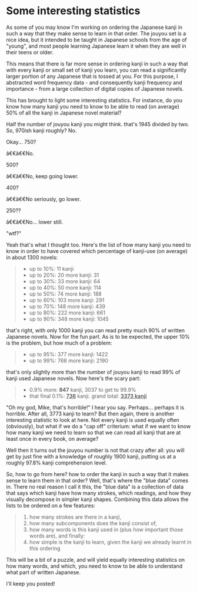 # Some interesting statistics

As some of you may know I'm working on ordering the Japanese kanji in such a way that they make sense to learn in that order. The jouyou set is a nice idea, but it intended to be taught in Japanese schools from the age of "young", and most people learning Japanese learn it when they are well in their teens or older.

This means that there is far more sense in ordering kanji in such a way that with every kanji or small set of kanji you learn, you can read a significantly larger portion of any Japanese that is tossed at you. For this purpose, I abstracted word frequency data - and consequently kanji frequency and importance - from a large collection of digital copies of Japanese novels.

This has brought to light some interesting statistics. For instance, do you know how many kanji you need to know to be able to read (on average) 50% of all the kanji in Japanese novel material?

Half the number of jouyou kanji you might think. that's 1945 divided by two. So, 970ish kanji roughly? No.

Okay... 750?

ã€€ã€€No.

500?

ã€€ã€€No, keep going lower.

400?

ã€€ã€€No seriously, go lower.

250??

ã€€ã€€No... lower still.

"wtf?"

Yeah that's what I thought too. Here's the list of how many kanji you need to know in order to have covered which percentage of kanji-use (on average) in about 1300 novels:
<blockquote>
<ul>
  <li>up to 10%: 11 kanji</li>
  <li>up to 20%: 20 more kanji: 31</li>
  <li>up to 30%: 33 more kanji: 64</li>
  <li>up to 40%: 50 more kanji: 114</li>
  <li>up to 50%: 74 more kanji: 188</li>
  <li>up to 60%: 103 more kanji: 291</li>
  <li>up to 70%: 148 more kanji: 439</li>
  <li>up to 80%: 222 more kanji: 661</li>
  <li>up to 90%: 348 more kanji: 1045</li>
</ul>
</blockquote>
that's right, with only 1000 kanji you can read pretty much 90% of written Japanese novels. Now for the fun part. As is to be expected, the upper 10% is the problem, but how much of a problem:
<blockquote>
<ul>
  <li>up to 95%: 377 more kanji: 1422</li>
  <li>up to 99%: 768 more kanji: 2190</li>
</ul>
</blockquote>
that's only slightly more than the number of jouyou kanji to read 99% of kanji used Japanese novels. Now here's the scary part:
<blockquote>
<ul>
  <li>0.9% more: <b>847</b> kanji, 3037 to get to 99.9%</li>
  <li>that final 0.1%: <b><u>736</u></b> kanji. grand total: <b><u>3373 kanji</u></b></li>
</ul>
</blockquote>
"Oh my god, Mike, that's horrible!" I hear you say. Perhaps... perhaps it is horrible. After all, 3773 kanji to learn? But then again, there is another interesting statistic to look at here. Not every kanji is used equally often (obviously), but what if we do a "cap off" criterium: what if we want to know how many kanji we need to learn so that we can read all kanji that are at least once in every book, on average?

Well then it turns out the jouyou number is not that crazy after all: you will get by just fine with a knowledge of roughly 1900 kanji, putting us at a roughly 97.8% kanji comprehension level.

So, how to go from here? how to order the kanji in such a way that it makes sense to learn them in that order? Well, that's where the "blue data" comes in. There no real reason I call it this, the "blue data" is a collection of data that says which kanji have how many strokes, which readings, and how they visually decompose in simpler kanji shapes. Combining this data allows the lists to be ordered on a few features:
<blockquote>
<ol>
  <li>how many strokes are there in a kanji,</li>
  <li>how many subcomponents does the kanji consist of,</li>
  <li>how many words is this kanji used in (plus how important those words are), and finally:</li>
  <li>how simple is the kanji to learn, given the kanji we already learnt in this ordering</li>
</ol>
</blockquote>
This will be a bit of a puzzle, and will yield equally interesting statistics on how many words, and which, you need to know to be able to understand what part of written Japanese.

I'll keep you posted!